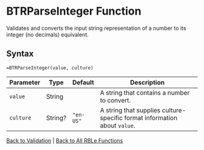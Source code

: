 # BTRParseInteger Function

Validates and converts the input string representation of a number to its integer (no decimals) equivalent.

## Syntax

```excel
=BTRParseInteger(value, culture)
```

Parameter | Type | Default | Description
---|---|---|---
`value` | String |  | A string that contains a number to convert.
`culture` | String? | `"en-US"` | A string that supplies culture-specific format information about `value`.

[Back to Validation](Readme.md) | [Back to All RBLe Functions](/RBLe/Readme.md#function-documentation)